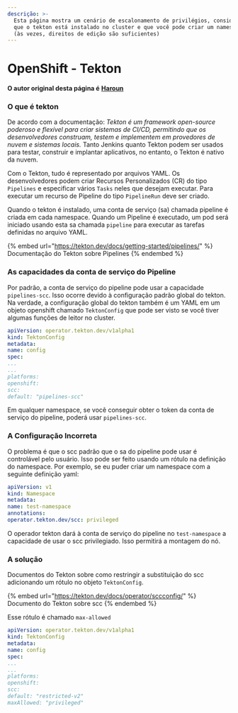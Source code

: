 ```yaml
---
descrição: >-
  Esta página mostra um cenário de escalonamento de privilégios, considerando
  que o tekton está instalado no cluster e que você pode criar um namespace
  (às vezes, direitos de edição são suficientes)
---
```


# OpenShift - Tekton

**O autor original desta página é** [**Haroun**](www.linkedin.com/in/haroun-al-mounayar-571830211)

### O que é tekton

De acordo com a documentação: _Tekton é um framework open-source poderoso e flexível para criar sistemas de CI/CD, permitindo que os desenvolvedores construam, testem e implementem em provedores de nuvem e sistemas locais._ Tanto Jenkins quanto Tekton podem ser usados para testar, construir e implantar aplicativos, no entanto, o Tekton é nativo da nuvem.&#x20;

Com o Tekton, tudo é representado por arquivos YAML. Os desenvolvedores podem criar Recursos Personalizados (CR) do tipo `Pipelines` e especificar vários `Tasks` neles que desejam executar. Para executar um recurso de Pipeline do tipo `PipelineRun` deve ser criado.

Quando o tekton é instalado, uma conta de serviço (sa) chamada pipeline é criada em cada namespace. Quando um Pipeline é executado, um pod será iniciado usando esta sa chamada `pipeline` para executar as tarefas definidas no arquivo YAML.

{% embed url="https://tekton.dev/docs/getting-started/pipelines/" %}
Documentação do Tekton sobre Pipelines
{% endembed %}

### As capacidades da conta de serviço do Pipeline

Por padrão, a conta de serviço do pipeline pode usar a capacidade `pipelines-scc`. Isso ocorre devido à configuração padrão global do tekton. Na verdade, a configuração global do tekton também é um YAML em um objeto openshift chamado `TektonConfig` que pode ser visto se você tiver algumas funções de leitor no cluster.
```yaml
apiVersion: operator.tekton.dev/v1alpha1
kind: TektonConfig
metadata:
name: config
spec:
...
...
platforms:
openshift:
scc:
default: "pipelines-scc"
```
Em qualquer namespace, se você conseguir obter o token da conta de serviço do pipeline, poderá usar `pipelines-scc`.

### A Configuração Incorreta

O problema é que o scc padrão que o sa do pipeline pode usar é controlável pelo usuário. Isso pode ser feito usando um rótulo na definição do namespace. Por exemplo, se eu puder criar um namespace com a seguinte definição yaml:
```yaml
apiVersion: v1
kind: Namespace
metadata:
name: test-namespace
annotations:
operator.tekton.dev/scc: privileged
```
O operador tekton dará à conta de serviço do pipeline no `test-namespace` a capacidade de usar o scc privilegiado. Isso permitirá a montagem do nó.

### A solução

Documentos do Tekton sobre como restringir a substituição do scc adicionando um rótulo no objeto `TektonConfig`.

{% embed url="https://tekton.dev/docs/operator/sccconfig/" %}
Documento do Tekton sobre scc
{% endembed %}

Esse rótulo é chamado `max-allowed`
```yaml
apiVersion: operator.tekton.dev/v1alpha1
kind: TektonConfig
metadata:
name: config
spec:
...
...
platforms:
openshift:
scc:
default: "restricted-v2"
maxAllowed: "privileged"
```

